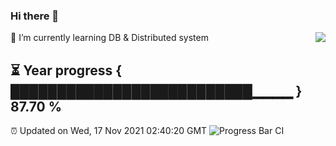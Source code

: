 ### Hi there 👋

<img align="right" src="https://github-readme-stats.vercel.app/api?username=Cerdore&show_icons=true">

🌱 I’m currently learning DB & Distributed system


⏳ Year progress { ██████████████████████████▁▁▁▁ } 87.70 %
---
⏰ Updated on Wed, 17 Nov 2021 02:40:20 GMT
![Progress Bar CI](https://github.com/liununu/liununu/workflows/Progress%20Bar%20CI/badge.svg)

